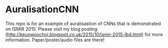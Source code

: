 # AuralisationCNN
This repo is for an example of auralisastion of CNNs that is demonstrated on ISMIR 2015.
Please visit my blog posting (http://keunwoochoi.blogspot.co.uk/2015/10/ismir-2015-lbd.html) for more information. Paper/poster/audio files are there!
